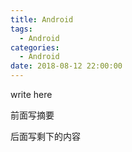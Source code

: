 ```yaml
---
title: Android
tags:
  - Android
categories:
  - Android
date: 2018-08-12 22:00:00
---
```


write here

前面写摘要

<!--more-->

后面写剩下的内容